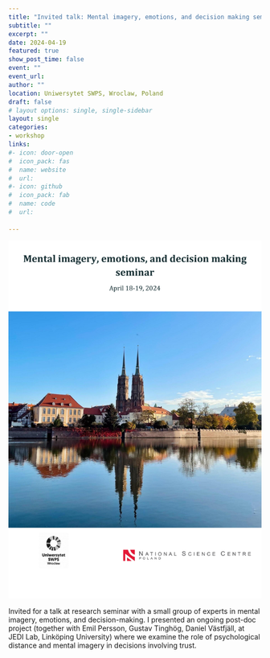 ```yaml
---
title: "Invited talk: Mental imagery, emotions, and decision making seminar"
subtitle: ""
excerpt: ""
date: 2024-04-19
featured: true
show_post_time: false
event: ""
event_url: 
author: ""
location: Uniwersytet SWPS, Wroclaw, Poland
draft: false
# layout options: single, single-sidebar
layout: single
categories:
- workshop
links:
#- icon: door-open
#  icon_pack: fas
#  name: website
#  url: 
#- icon: github
#  icon_pack: fab
#  name: code
#  url: 

---
```


![](featured.png)

Invited for a talk at research seminar with a small group of experts in mental imagery, emotions, and decision-making. I presented an ongoing post-doc project (together with Emil Persson, Gustav Tinghög, Daniel Västfjäll, at JEDI Lab, Linköping University) where we examine the role of psychological distance and mental imagery in decisions involving trust.

